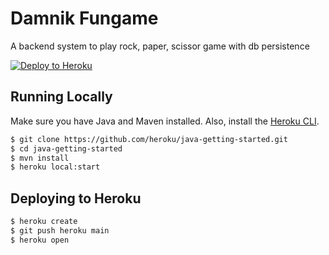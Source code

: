 # Damnik Fungame

A backend system to play rock, paper, scissor game with db persistence


[![Deploy to Heroku](https://www.herokucdn.com/deploy/button.png)](https://heroku.com/deploy)

## Running Locally

Make sure you have Java and Maven installed.  Also, install the [Heroku CLI](https://cli.heroku.com/).

```sh
$ git clone https://github.com/heroku/java-getting-started.git
$ cd java-getting-started
$ mvn install
$ heroku local:start
```


## Deploying to Heroku

```sh
$ heroku create
$ git push heroku main
$ heroku open
```

